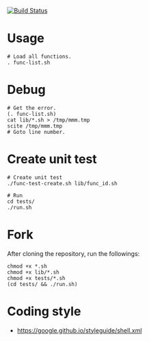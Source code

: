 
[![Build Status](https://travis-ci.org/limelime/bash-common.svg?branch=master)](https://travis-ci.org/limelime/bash-common.svg?branch=master)

# Usage
    # Load all functions.
    . func-list.sh

# Debug
    # Get the error.
    (. func-list.sh)
    cat lib/*.sh > /tmp/mmm.tmp
    scite /tmp/mmm.tmp
    # Goto line number. 
    
# Create unit test
    
    # Create unit test
    ./func-test-create.sh lib/func_id.sh
    
    # Run
    cd tests/
    ./run.sh

# Fork
After cloning the repository, run the followings:

    chmod +x *.sh
    chmod +x lib/*.sh
    chmod +x tests/*.sh
    (cd tests/ && ./run.sh)
    
    
# Coding style
* https://google.github.io/styleguide/shell.xml    